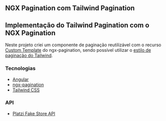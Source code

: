 ## NGX Pagination com Tailwind Pagination

## Implementação do Tailwind Pagination com o NGX Pagination

Neste projeto criei um componente de paginação reutilizável com o recurso [Custom Template](http://michaelbromley.github.io/ngx-pagination/#/custom-template) do ngx-pagination, sendo possível utilizar o [estilo de paginação do Tailwind](https://tailwindui.com/components/application-ui/navigation/pagination).

### Tecnologias

- [Angular](https://angular.io/)
- [ngx-pagination](https://michaelbromley.github.io/ngx-pagination/)
- [Tailwind CSS](https://tailwindcss.com/)

### API

- [Platzi Fake Store API](https://fakeapi.platzi.com/)